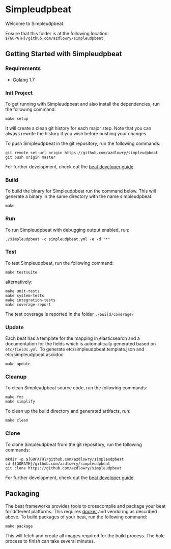 # Simpleudpbeat

Welcome to Simpleudpbeat.

Ensure that this folder is at the following location:
`${GOPATH}/github.com/azdlowry/simpleudpbeat`

## Getting Started with Simpleudpbeat

### Requirements

* [Golang](https://golang.org/dl/) 1.7

### Init Project
To get running with Simpleudpbeat and also install the
dependencies, run the following command:

```
make setup
```

It will create a clean git history for each major step. Note that you can always rewrite the history if you wish before pushing your changes.

To push Simpleudpbeat in the git repository, run the following commands:

```
git remote set-url origin https://github.com/azdlowry/simpleudpbeat
git push origin master
```

For further development, check out the [beat developer guide](https://www.elastic.co/guide/en/beats/libbeat/current/new-beat.html).

### Build

To build the binary for Simpleudpbeat run the command below. This will generate a binary
in the same directory with the name simpleudpbeat.

```
make
```


### Run

To run Simpleudpbeat with debugging output enabled, run:

```
./simpleudpbeat -c simpleudpbeat.yml -e -d "*"
```


### Test

To test Simpleudpbeat, run the following command:

```
make testsuite
```

alternatively:
```
make unit-tests
make system-tests
make integration-tests
make coverage-report
```

The test coverage is reported in the folder `./build/coverage/`

### Update

Each beat has a template for the mapping in elasticsearch and a documentation for the fields
which is automatically generated based on `etc/fields.yml`.
To generate etc/simpleudpbeat.template.json and etc/simpleudpbeat.asciidoc

```
make update
```


### Cleanup

To clean  Simpleudpbeat source code, run the following commands:

```
make fmt
make simplify
```

To clean up the build directory and generated artifacts, run:

```
make clean
```


### Clone

To clone Simpleudpbeat from the git repository, run the following commands:

```
mkdir -p ${GOPATH}/github.com/azdlowry/simpleudpbeat
cd ${GOPATH}/github.com/azdlowry/simpleudpbeat
git clone https://github.com/azdlowry/simpleudpbeat
```


For further development, check out the [beat developer guide](https://www.elastic.co/guide/en/beats/libbeat/current/new-beat.html).


## Packaging

The beat frameworks provides tools to crosscompile and package your beat for different platforms. This requires [docker](https://www.docker.com/) and vendoring as described above. To build packages of your beat, run the following command:

```
make package
```

This will fetch and create all images required for the build process. The hole process to finish can take several minutes.
